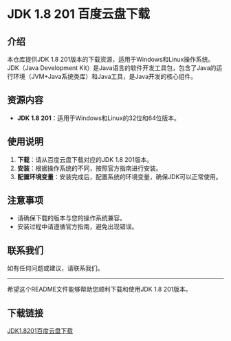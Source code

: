 # JDK 1.8 201 百度云盘下载

## 介绍

本仓库提供JDK 1.8 201版本的下载资源，适用于Windows和Linux操作系统。JDK（Java Development Kit）是Java语言的软件开发工具包，包含了Java的运行环境（JVM+Java系统类库）和Java工具，是Java开发的核心组件。

## 资源内容

- **JDK 1.8 201**：适用于Windows和Linux的32位和64位版本。

## 使用说明

1. **下载**：请从百度云盘下载对应的JDK 1.8 201版本。
2. **安装**：根据操作系统的不同，按照官方指南进行安装。
3. **配置环境变量**：安装完成后，配置系统的环境变量，确保JDK可以正常使用。

## 注意事项

- 请确保下载的版本与您的操作系统兼容。
- 安装过程中请遵循官方指南，避免出现错误。

## 联系我们

如有任何问题或建议，请联系我们。

---

希望这个README文件能够帮助您顺利下载和使用JDK 1.8 201版本。

## 下载链接

[JDK1.8201百度云盘下载](https://pan.quark.cn/s/a428bd2882cf)